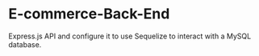 # E-commerce-Back-End
Express.js API and configure it to use Sequelize to interact with a MySQL database.
